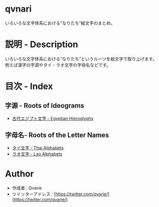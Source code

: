 # qvnari
いろいろな文字体系における“なりたち”絵文字のまとめ。

# 説明 - Description
いろいろな文字体系における“なりたち”というルーツを絵文字で取り上げます。</br>例えば漢字の字源やタイ・ラオ文字の字母名などです。

# 目次 - Index
## 字源 - Roots of Ideograms
* [古代エジプト文字 - Egyptian Hieroglyphs](https://github.com/qvarie/qvnari/blob/master/egyptian-emoji.txt)
## 字母名- Roots of the Letter Names
* [タイ文字 - Thai Alphabets](https://github.com/qvarie/qvnari/blob/master/thaialphabet-emoji.txt)
* [ラオ文字 - Lao Alphabets](https://github.com/qvarie/qvnari/blob/master/laoalphabet-emoji.txt)

# Author

* 作成者 : Qvarie
* ツイッターアドレス : [https://twitter.com/qvarie/](https://twitter.com/qvarie/)
